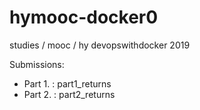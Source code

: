 # hymooc-docker0
studies / mooc / hy
devopswithdocker 2019

Submissions: 
- Part 1. : part1_returns
- Part 2. : part2_returns
